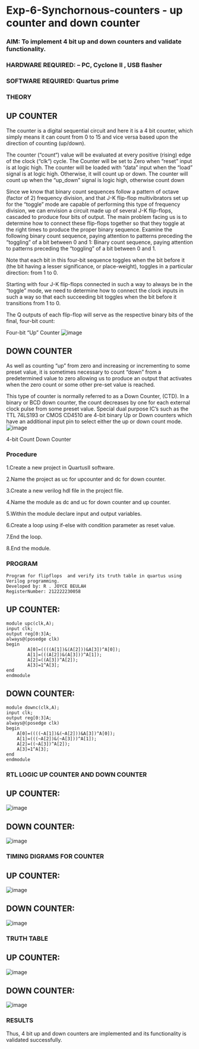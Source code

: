 # Exp-6-Synchornous-counters - up counter and down counter 
### AIM: To implement 4 bit up and down counters and validate  functionality.
### HARDWARE REQUIRED:  – PC, Cyclone II , USB flasher
### SOFTWARE REQUIRED:   Quartus prime
### THEORY 

## UP COUNTER 
The counter is a digital sequential circuit and here it is a 4 bit counter, which simply means it can count from 0 to 15 and vice versa based upon the direction of counting (up/down). 

The counter (“count“) value will be evaluated at every positive (rising) edge of the clock (“clk“) cycle.
The Counter will be set to Zero when “reset” input is at logic high.
The counter will be loaded with “data” input when the “load” signal is at logic high. Otherwise, it will count up or down.
The counter will count up when the “up_down” signal is logic high, otherwise count down

Since we know that binary count sequences follow a pattern of octave (factor of 2) frequency division, and that J-K flip-flop multivibrators set up for the “toggle” mode are capable of performing this type of frequency division, we can envision a circuit made up of several J-K flip-flops, cascaded to produce four bits of output.
The main problem facing us is to determine how to connect these flip-flops together so that they toggle at the right times to produce the proper binary sequence.
Examine the following binary count sequence, paying attention to patterns preceding the “toggling” of a bit between 0 and 1:
Binary count sequence, paying attention to patterns preceding the “toggling” of a bit between 0 and 1.

Note that each bit in this four-bit sequence toggles when the bit before it (the bit having a lesser significance, or place-weight), toggles in a particular direction: from 1 to 0.



 
 

Starting with four J-K flip-flops connected in such a way to always be in the “toggle” mode, we need to determine how to connect the clock inputs in such a way so that each succeeding bit toggles when the bit before it transitions from 1 to 0.

The Q outputs of each flip-flop will serve as the respective binary bits of the final, four-bit count:

 
 

Four-bit “Up” Counter
![image](https://user-images.githubusercontent.com/36288975/169644758-b2f4339d-9532-40c5-af40-8f4f8c942e2c.png)



## DOWN COUNTER 

As well as counting “up” from zero and increasing or incrementing to some preset value, it is sometimes necessary to count “down” from a predetermined value to zero allowing us to produce an output that activates when the zero count or some other pre-set value is reached.

This type of counter is normally referred to as a Down Counter, (CTD). In a binary or BCD down counter, the count decreases by one for each external clock pulse from some preset value. Special dual purpose IC’s such as the TTL 74LS193 or CMOS CD4510 are 4-bit binary Up or Down counters which have an additional input pin to select either the up or down count mode.
![image](https://user-images.githubusercontent.com/36288975/169644844-1a14e123-7228-4ed8-81a9-eb937dff4ac8.png)


4-bit Count Down Counter
### Procedure
1.Create a new project in QuartusII software.

2.Name the project as uc for upcounter and dc for down counter.

3.Create a new verilog hdl file in the project file.

4.Name the module as dc and uc for down counter and up counter.

5.Within the module declare input and output variables.

6.Create a loop using if-else with condition parameter as reset value.

7.End the loop.

8.End the module.



### PROGRAM 
```
Program for flipflops  and verify its truth table in quartus using Verilog programming.
Developed by: R . JOYCE BEULAH
RegisterNumber: 212222230058 
```


## UP COUNTER:
```
module upc(clk,A);
input clk;
output reg[0:3]A;
always@(posedge clk)
begin
		A[0]=((((A[1])&(A[2]))&A[3])^A[0]);
		A[1]=(((A[2])&(A[3]))^A[1]);
		A[2]=((A[3])^A[2]);
		A[3]=1^A[3];
end
endmodule
```
## DOWN COUNTER:
```
module downc(clk,A);
input clk;
output reg[0:3]A;
always@(posedge clk)
begin
	A[0]=((((~A[1])&(~A[2]))&A[3])^A[0]);
	A[1]=(((~A[2])&(~A[3]))^A[1]);
	A[2]=((~A[3])^A[2]);
	A[3]=1^A[3];
end
endmodule

```





### RTL LOGIC UP COUNTER AND DOWN COUNTER  

## UP COUNTER:
![image](https://github.com/JoyceBeulah/Exp-7-Synchornous-counters-/assets/118343698/a5acf247-568e-48a8-aa0a-80c4510e23f1)


## DOWN COUNTER:
![image](https://github.com/JoyceBeulah/Exp-7-Synchornous-counters-/assets/118343698/f9fea8c9-c912-4990-afd9-44174c27490a)







### TIMING DIGRAMS FOR COUNTER  

## UP COUNTER:
![image](https://github.com/JoyceBeulah/Exp-7-Synchornous-counters-/assets/118343698/a03749a6-5417-41a9-bc70-f00d87351ce6)



## DOWN COUNTER:
![image](https://github.com/JoyceBeulah/Exp-7-Synchornous-counters-/assets/118343698/ee8b2dee-ed38-41c6-9814-d53869bc5b8c)





### TRUTH TABLE 

## UP COUNTER:
![image](https://github.com/JoyceBeulah/Exp-7-Synchornous-counters-/assets/118343698/773b2f3c-decc-43ec-a096-01cc8dd12e40)

## DOWN COUNTER:
![image](https://github.com/JoyceBeulah/Exp-7-Synchornous-counters-/assets/118343698/9603f86e-1f66-4b37-9b4f-70424423221a)




### RESULTS 
Thus, 4 bit up and down counters are implemented and its functionality is validated successfully.
